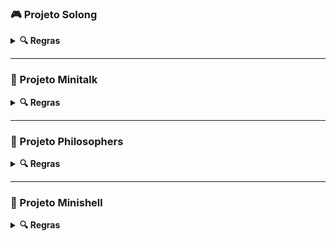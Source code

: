 ### 🎮 Projeto Solong
<details>
<summary><b>🔍 Regras</b></summary>
<div>
  - 🌍 **Mapa**: Deve ser quadrado  
  - ❤️ **Vidas**: Cada jogador começa com 3  
  - ⏳ **Tempo**: Máximo de 15 minutos por partida  
  - 📚 **Bibliotecas**: Proibido usar bibliotecas externas  
</div>
</details>

---

### 📡 Projeto Minitalk
<details>
<summary><b>🔍 Regras</b></summary>
<div>
  - 🖥️ **Comunicação**: Apenas entre dois processos  
  - 💬 **Mensagem**: Tamanho máximo de 256 bytes  
  - 🔧 **Sinais Unix**: Uso obrigatório para troca de mensagens  
  - ⏱️ **Resposta**: Tempo limite de 1 segundo  
</div>
</details>

---

### 🤔 Projeto Philosophers
<details>
<summary><b>🔍 Regras</b></summary>
<div>
  - 👥 **Helder**: Entre 2 e 10 participantes  
  - 🍽️ **Ações**: Filosofar e comer indefinidamente  
  - 🔒 **Deadlock**: Não pode ocorrer de jeito nenhum  
  - ⏲️ **Garfo**: Tempo para pegar o garfo não pode exceder 2 segundos  
</div>
</details>

---

### 🐚 Projeto Minishell
<details>
<summary><b>🔍 Regras</b></summary>
<div>
  - 🔄 **Redirecionamento**: Suporte para entrada e saída  
  - 🌍 **Ambiente**: Suporte para variáveis de ambiente  
  - 🔗 **Comandos Pipe**: Número ilimitado de pipes permitidos  
  - 🚫 **Restrições**: Não usar a função `system()`  
</div>
</details>
